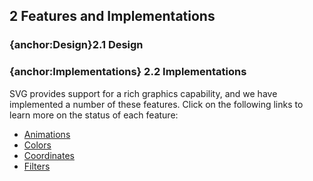 ## 2 Features and Implementations

### {anchor:Design}2.1 Design

### {anchor:Implementations} 2.2 Implementations
SVG provides support for a rich graphics capability, and we have implemented a number of these features. Click on the following links to learn more on the status of each feature:
* [Animations](Animations.md)
* [Colors](Colors.md)
* [Coordinates](Coordinates.md)
* [Filters](Filters.md)